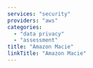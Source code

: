 ```yaml
---
services: "security"
providers: "aws"
categories:
  - "data privacy"
  - "assessment"
title: "Amazon Macie"
linkTitle: "Amazon Macie"
---
```

